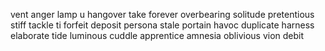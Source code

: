 vent anger
lamp u 
hangover
take forever
overbearing
solitude
pretentious
stiff
tackle ti
forfeit
deposit
persona
<compel>
stale
portain
havoc
duplicate
harness
elaborate
tide
luminous
cuddle
apprentice
amnesia
oblivious vion
debit